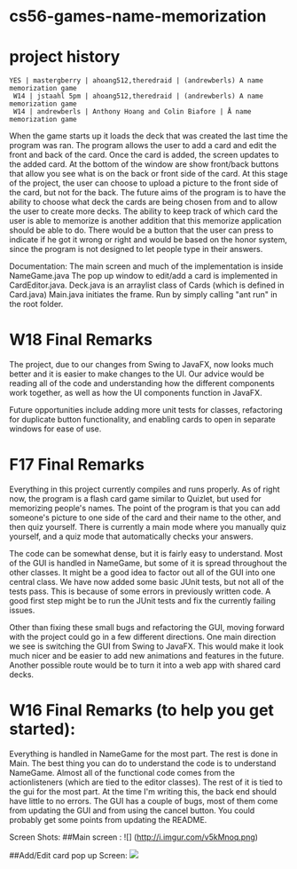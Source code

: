 # cs56-games-name-memorization


project history
===============
```
YES | mastergberry | ahoang512,theredraid | (andrewberls) A name memorization game
 W14 | jstaahl 5pm | ahoang512,theredraid | (andrewberls) A name memorization game
 W14 | andrewberls | Anthony Hoang and Colin Biafore | Å name memorization game
```




 When the game starts up it loads the deck that was created the last time the program was ran.
 The program allows the user to add a card and edit the front and back of the card. Once
 the card is added, the screen updates to the added card. At the bottom of the window are show
 front/back buttons that allow you see what is on the back or front side of the card. At this
 stage of the project, the user can choose to upload a picture to the front side of the card,
 but not for the back. The future aims of the program is to have the ability to choose what deck
 the cards are being chosen from and to allow the user to create more decks. The ability to keep
 track of which card the user is able to  memorize is another addition that this memorize application
 should be able to do. There would be a button that the user can press to indicate if he got it wrong
 or right and would be based on the honor system, since the program is not designed to let people type
 in their answers.

Documentation:
	The main screen and much of the implementation is inside NameGame.java
	The pop up window to edit/add a card is implemented in CardEditor.java.
	Deck.java is an arraylist class of Cards (which is defined in Card.java)
	Main.java initiates the frame.
	Run by simply calling "ant run" in the root folder.
	

# W18 Final Remarks
The project, due to our changes from Swing to JavaFX, now looks much better and it is easier to make changes to the UI.  Our advice would be reading all of the code and understanding how the different components work together, as well as how the UI components function in JavaFX.

Future opportunities include adding more unit tests for classes, refactoring for duplicate button functionality, and enabling cards to open in separate windows for ease of use.

# F17 Final Remarks

Everything in this project currently compiles and runs properly. As of right now, the program is a flash card game similar to Quizlet, but used for memorizing people's names. The point of the program is that you can add someone's picture to one side of the card and their name to the other, and then quiz yourself. There is currently a main mode where you manually quiz yourself, and a quiz mode that automatically checks your answers. 

The code can be somewhat dense, but it is fairly easy to understand. Most of the GUI is handled in NameGame, but some of it is spread throughout the other classes. It might be a good idea to factor out all of the GUI into one central class. We have now added some basic JUnit tests, but not all of the tests pass. This is because of some errors in previously written code. A good first step might be to run the JUnit tests and fix the currently failing issues.

Other than fixing these small bugs and refactoring the GUI, moving forward with the project could go in a few different directions. One main direction we see is switching the GUI from Swing to JavaFX. This would make it look much nicer and be easier to add new animations and features in the future. Another possible route would be to turn it into a web app with shared card decks.




# W16 Final Remarks (to help you get started):

Everything is handled in NameGame for the most part. The rest is done in Main. The best thing you can do to understand the code is to understand NameGame. Almost all of the functional code comes from the actionlisteners (which are tied to the editor classes). The rest of it is tied to the gui for the most part. At the time I'm writing this, the back end should have little to no errors. The GUI has a couple of bugs, most of them come from updating the GUI and from using the cancel button. You could probably get some points from updating the README.


	
Screen Shots:
##Main screen :
![] (http://i.imgur.com/v5kMnoq.png)

##Add/Edit card pop up Screen:
![](http://i.imgur.com/ImPA0L4.png)
